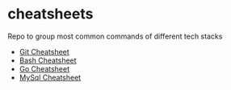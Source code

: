 # cheatsheets
Repo to group most common commands of different tech stacks

- [Git Cheatsheet](./git/README.md)
- [Bash Cheatsheet](bash.md)
- [Go Cheatsheet](go.md)
- [MySql Cheatsheet](mysql.md)